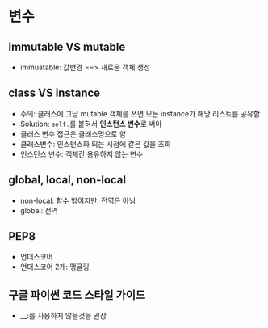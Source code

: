 # 변수



## immutable VS mutable

* immuatable: 값변경 ==> 새로운 객체 생성



## class VS instance

* 주의: 클래스에 그냥 mutable 객체를 쓰면 모든 instance가 해당 리스트를 공유함
* Solution: `self.`를 붙혀서 **인스턴스 변수**로 써야
* 클래스 변수 접근은 클래스명으로 함
* 클래스변수: 인스턴스화 되는 시점에 같은 값을 조회
* 인스턴스 변수: 객체간 용유하지 않는 변수



## global, local, non-local

* non-local: 함수 밖이지만, 전역은 아님
* global: 전역



## PEP8

* 언더스코어
* 언더스코어 2개: 맹글링



## 구글 파이썬 코드 스타일 가이드

* __:를 사용하지 않을것을 권장